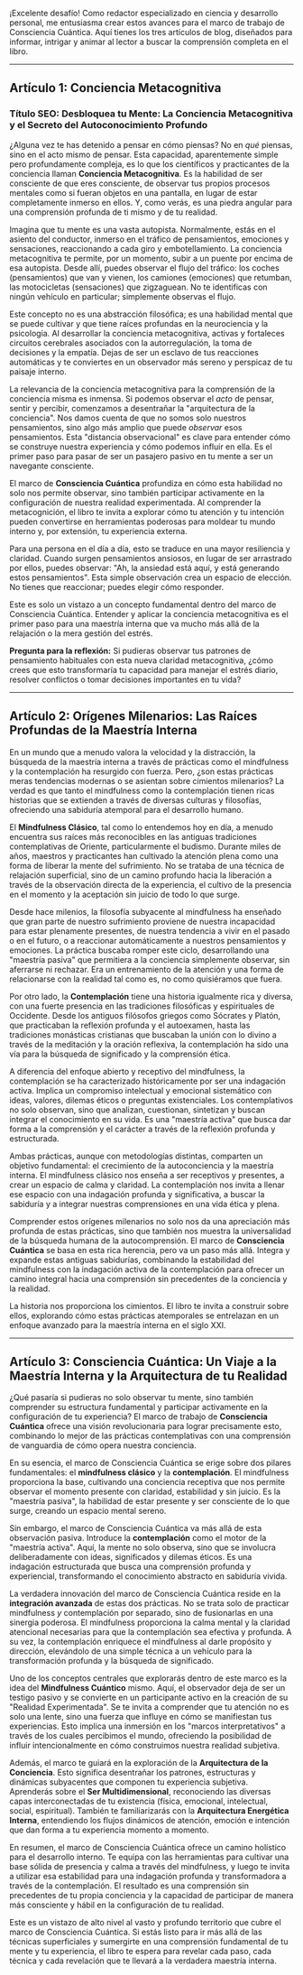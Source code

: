 ¡Excelente desafío! Como redactor especializado en ciencia y desarrollo personal, me entusiasma crear estos avances para el marco de trabajo de Consciencia Cuántica. Aquí tienes los tres artículos de blog, diseñados para informar, intrigar y animar al lector a buscar la comprensión completa en el libro.

---

## Artículo 1: Conciencia Metacognitiva

### Título SEO: Desbloquea tu Mente: La Conciencia Metacognitiva y el Secreto del Autoconocimiento Profundo

¿Alguna vez te has detenido a pensar en cómo piensas? No en *qué* piensas, sino en el acto mismo de pensar. Esta capacidad, aparentemente simple pero profundamente compleja, es lo que los científicos y practicantes de la conciencia llaman **Conciencia Metacognitiva**. Es la habilidad de ser consciente de que eres consciente, de observar tus propios procesos mentales como si fueran objetos en una pantalla, en lugar de estar completamente inmerso en ellos. Y, como verás, es una piedra angular para una comprensión profunda de ti mismo y de tu realidad.

Imagina que tu mente es una vasta autopista. Normalmente, estás en el asiento del conductor, inmerso en el tráfico de pensamientos, emociones y sensaciones, reaccionando a cada giro y embotellamiento. La conciencia metacognitiva te permite, por un momento, subir a un puente por encima de esa autopista. Desde allí, puedes observar el flujo del tráfico: los coches (pensamientos) que van y vienen, los camiones (emociones) que retumban, las motocicletas (sensaciones) que zigzaguean. No te identificas con ningún vehículo en particular; simplemente observas el flujo.

Este concepto no es una abstracción filosófica; es una habilidad mental que se puede cultivar y que tiene raíces profundas en la neurociencia y la psicología. Al desarrollar la conciencia metacognitiva, activas y fortaleces circuitos cerebrales asociados con la autorregulación, la toma de decisiones y la empatía. Dejas de ser un esclavo de tus reacciones automáticas y te conviertes en un observador más sereno y perspicaz de tu paisaje interno.

La relevancia de la conciencia metacognitiva para la comprensión de la conciencia misma es inmensa. Si podemos observar el *acto* de pensar, sentir y percibir, comenzamos a desentrañar la "arquitectura de la conciencia". Nos damos cuenta de que no somos solo nuestros pensamientos, sino algo más amplio que puede *observar* esos pensamientos. Esta "distancia observacional" es clave para entender cómo se construye nuestra experiencia y cómo podemos influir en ella. Es el primer paso para pasar de ser un pasajero pasivo en tu mente a ser un navegante consciente.

El marco de **Consciencia Cuántica** profundiza en cómo esta habilidad no solo nos permite observar, sino también participar activamente en la configuración de nuestra realidad experimentada. Al comprender la metacognición, el libro te invita a explorar cómo tu atención y tu intención pueden convertirse en herramientas poderosas para moldear tu mundo interno y, por extensión, tu experiencia externa.

Para una persona en el día a día, esto se traduce en una mayor resiliencia y claridad. Cuando surgen pensamientos ansiosos, en lugar de ser arrastrado por ellos, puedes observar: "Ah, la ansiedad está aquí, y está generando estos pensamientos". Esta simple observación crea un espacio de elección. No tienes que reaccionar; puedes elegir cómo responder.

Este es solo un vistazo a un concepto fundamental dentro del marco de Consciencia Cuántica. Entender y aplicar la conciencia metacognitiva es el primer paso para una maestría interna que va mucho más allá de la relajación o la mera gestión del estrés.

**Pregunta para la reflexión:** Si pudieras observar tus patrones de pensamiento habituales con esta nueva claridad metacognitiva, ¿cómo crees que esto transformaría tu capacidad para manejar el estrés diario, resolver conflictos o tomar decisiones importantes en tu vida?

---

## Artículo 2: Orígenes Milenarios: Las Raíces Profundas de la Maestría Interna

En un mundo que a menudo valora la velocidad y la distracción, la búsqueda de la maestría interna a través de prácticas como el mindfulness y la contemplación ha resurgido con fuerza. Pero, ¿son estas prácticas meras tendencias modernas o se asientan sobre cimientos milenarios? La verdad es que tanto el mindfulness como la contemplación tienen ricas historias que se extienden a través de diversas culturas y filosofías, ofreciendo una sabiduría atemporal para el desarrollo humano.

El **Mindfulness Clásico**, tal como lo entendemos hoy en día, a menudo encuentra sus raíces más reconocibles en las antiguas tradiciones contemplativas de Oriente, particularmente el budismo. Durante miles de años, maestros y practicantes han cultivado la atención plena como una forma de liberar la mente del sufrimiento. No se trataba de una técnica de relajación superficial, sino de un camino profundo hacia la liberación a través de la observación directa de la experiencia, el cultivo de la presencia en el momento y la aceptación sin juicio de todo lo que surge.

Desde hace milenios, la filosofía subyacente al mindfulness ha enseñado que gran parte de nuestro sufrimiento proviene de nuestra incapacidad para estar plenamente presentes, de nuestra tendencia a vivir en el pasado o en el futuro, o a reaccionar automáticamente a nuestros pensamientos y emociones. La práctica buscaba romper este ciclo, desarrollando una "maestría pasiva" que permitiera a la conciencia simplemente observar, sin aferrarse ni rechazar. Era un entrenamiento de la atención y una forma de relacionarse con la realidad tal como es, no como quisiéramos que fuera.

Por otro lado, la **Contemplación** tiene una historia igualmente rica y diversa, con una fuerte presencia en las tradiciones filosóficas y espirituales de Occidente. Desde los antiguos filósofos griegos como Sócrates y Platón, que practicaban la reflexión profunda y el autoexamen, hasta las tradiciones monásticas cristianas que buscaban la unión con lo divino a través de la meditación y la oración reflexiva, la contemplación ha sido una vía para la búsqueda de significado y la comprensión ética.

A diferencia del enfoque abierto y receptivo del mindfulness, la contemplación se ha caracterizado históricamente por ser una indagación activa. Implica un compromiso intelectual y emocional sistemático con ideas, valores, dilemas éticos o preguntas existenciales. Los contemplativos no solo observan, sino que analizan, cuestionan, sintetizan y buscan integrar el conocimiento en su vida. Es una "maestría activa" que busca dar forma a la comprensión y el carácter a través de la reflexión profunda y estructurada.

Ambas prácticas, aunque con metodologías distintas, comparten un objetivo fundamental: el crecimiento de la autoconciencia y la maestría interna. El mindfulness clásico nos enseña a ser receptivos y presentes, a crear un espacio de calma y claridad. La contemplación nos invita a llenar ese espacio con una indagación profunda y significativa, a buscar la sabiduría y a integrar nuestras comprensiones en una vida ética y plena.

Comprender estos orígenes milenarios no solo nos da una apreciación más profunda de estas prácticas, sino que también nos muestra la universalidad de la búsqueda humana de la autocomprensión. El marco de **Consciencia Cuántica** se basa en esta rica herencia, pero va un paso más allá. Integra y expande estas antiguas sabidurías, combinando la estabilidad del mindfulness con la indagación activa de la contemplación para ofrecer un camino integral hacia una comprensión sin precedentes de la conciencia y la realidad.

La historia nos proporciona los cimientos. El libro te invita a construir sobre ellos, explorando cómo estas prácticas atemporales se entrelazan en un enfoque avanzado para la maestría interna en el siglo XXI.

---

## Artículo 3: Consciencia Cuántica: Un Viaje a la Maestría Interna y la Arquitectura de tu Realidad

¿Qué pasaría si pudieras no solo observar tu mente, sino también comprender su estructura fundamental y participar activamente en la configuración de tu experiencia? El marco de trabajo de **Consciencia Cuántica** ofrece una visión revolucionaria para lograr precisamente esto, combinando lo mejor de las prácticas contemplativas con una comprensión de vanguardia de cómo opera nuestra conciencia.

En su esencia, el marco de Consciencia Cuántica se erige sobre dos pilares fundamentales: el **mindfulness clásico** y la **contemplación**. El mindfulness proporciona la base, cultivando una conciencia receptiva que nos permite observar el momento presente con claridad, estabilidad y sin juicio. Es la "maestría pasiva", la habilidad de estar presente y ser consciente de lo que surge, creando un espacio mental sereno.

Sin embargo, el marco de Consciencia Cuántica va más allá de esta observación pasiva. Introduce la **contemplación** como el motor de la "maestría activa". Aquí, la mente no solo observa, sino que se involucra deliberadamente con ideas, significados y dilemas éticos. Es una indagación estructurada que busca una comprensión profunda y experiencial, transformando el conocimiento abstracto en sabiduría vivida.

La verdadera innovación del marco de Consciencia Cuántica reside en la **integración avanzada** de estas dos prácticas. No se trata solo de practicar mindfulness *y* contemplación por separado, sino de fusionarlas en una sinergia poderosa. El mindfulness proporciona la calma mental y la claridad atencional necesarias para que la contemplación sea efectiva y profunda. A su vez, la contemplación enriquece el mindfulness al darle propósito y dirección, elevándolo de una simple técnica a un vehículo para la transformación profunda y la búsqueda de significado.

Uno de los conceptos centrales que explorarás dentro de este marco es la idea del **Mindfulness Cuántico** mismo. Aquí, el observador deja de ser un testigo pasivo y se convierte en un participante activo en la creación de su "Realidad Experimentada". Se te invita a comprender que tu atención no es solo una lente, sino una fuerza que influye en cómo se manifiestan tus experiencias. Esto implica una inmersión en los "marcos interpretativos" a través de los cuales percibimos el mundo, ofreciendo la posibilidad de influir intencionalmente en cómo construimos nuestra realidad subjetiva.

Además, el marco te guiará en la exploración de la **Arquitectura de la Conciencia**. Esto significa desentrañar los patrones, estructuras y dinámicas subyacentes que componen tu experiencia subjetiva. Aprenderás sobre el **Ser Multidimensional**, reconociendo las diversas capas interconectadas de tu existencia (física, emocional, intelectual, social, espiritual). También te familiarizarás con la **Arquitectura Energética Interna**, entendiendo los flujos dinámicos de atención, emoción e intención que dan forma a tu experiencia momento a momento.

En resumen, el marco de Consciencia Cuántica ofrece un camino holístico para el desarrollo interno. Te equipa con las herramientas para cultivar una base sólida de presencia y calma a través del mindfulness, y luego te invita a utilizar esa estabilidad para una indagación profunda y transformadora a través de la contemplación. El resultado es una comprensión sin precedentes de tu propia conciencia y la capacidad de participar de manera más consciente y hábil en la configuración de tu realidad.

Este es un vistazo de alto nivel al vasto y profundo territorio que cubre el marco de Consciencia Cuántica. Si estás listo para ir más allá de las técnicas superficiales y sumergirte en una comprensión fundamental de tu mente y tu experiencia, el libro te espera para revelar cada paso, cada técnica y cada revelación que te llevará a la verdadera maestría interna.